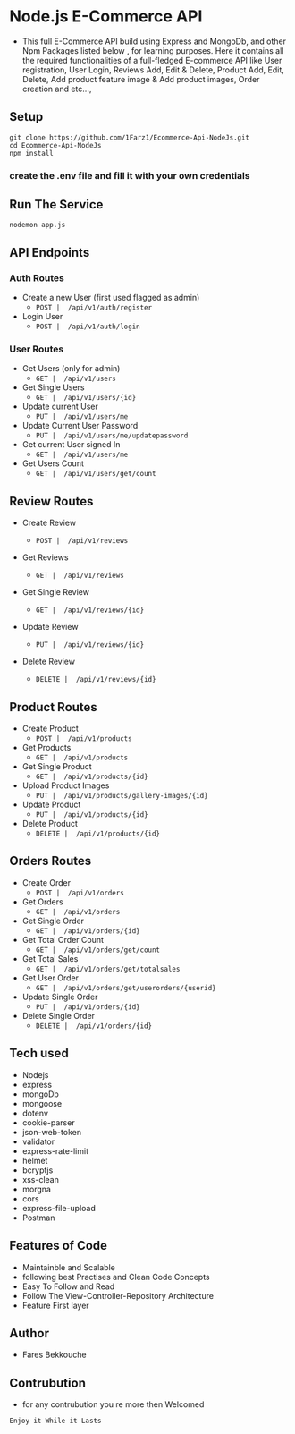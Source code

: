 # Node.js E-Commerce API

- This full E-Commerce API build using Express and MongoDb, and other Npm Packages listed below , for learning purposes. Here it contains all the required functionalities of a full-fledged E-commerce API like User registration, User Login, Reviews Add, Edit & Delete, Product Add, Edit, Delete, Add product feature image & Add product images, Order creation and etc...,

## Setup

    git clone https://github.com/1Farz1/Ecommerce-Api-NodeJs.git
    cd Ecommerce-Api-NodeJs
    npm install

### create the .env file and fill it with your own credentials

## Run The Service

    nodemon app.js

## API Endpoints

### Auth Routes

- Create a new User (first used flagged as admin)
  - ```POST |  /api/v1/auth/register```
- Login User
  - ```POST |  /api/v1/auth/login```

### User Routes

- Get Users (only for admin)
  - ```GET |  /api/v1/users```
- Get Single Users
  - ```GET |  /api/v1/users/{id}```
- Update current User
  - ```PUT |  /api/v1/users/me```
- Update Current User Password
  - ```PUT |  /api/v1/users/me/updatepassword```
- Get current User signed In
  - ```GET |  /api/v1/users/me```
- Get Users Count
  - ```GET |  /api/v1/users/get/count```

## Review Routes

- Create Review
  - ```POST |  /api/v1/reviews```
- Get Reviews
  - ```GET |  /api/v1/reviews```

- Get Single Review
  - ```GET |  /api/v1/reviews/{id}```

- Update Review
  - ```PUT |  /api/v1/reviews/{id}```

- Delete Review
  - ```DELETE |  /api/v1/reviews/{id}```

## Product Routes

- Create Product
  - ```POST |  /api/v1/products```
- Get Products
  - ```GET |  /api/v1/products```
- Get Single Product
  - ```GET |  /api/v1/products/{id}```
- Upload Product Images
  - ```PUT |  /api/v1/products/gallery-images/{id}```
- Update Product
  - ```PUT |  /api/v1/products/{id}```
- Delete Product
  - ```DELETE |  /api/v1/products/{id}```

## Orders Routes

- Create Order
  - ```POST |  /api/v1/orders```
- Get Orders
  - ```GET |  /api/v1/orders```
- Get Single Order
  - ```GET |  /api/v1/orders/{id}```
- Get Total Order Count
  - ```GET |  /api/v1/orders/get/count```
- Get Total Sales
  - ```GET |  /api/v1/orders/get/totalsales```
- Get User Order
  - ```GET |  /api/v1/orders/get/userorders/{userid}```
- Update Single Order
  - ```PUT |  /api/v1/orders/{id}```
- Delete Single Order
  - ```DELETE |  /api/v1/orders/{id}```

## Tech used

- Nodejs
- express
- mongoDb
- mongoose
- dotenv
- cookie-parser
- json-web-token
- validator
- express-rate-limit
- helmet
- bcryptjs
- xss-clean
- morgna
- cors
- express-file-upload
- Postman

## Features of Code

- Maintainble and Scalable
- following best Practises and Clean Code Concepts
- Easy To Follow and Read
- Follow The View-Controller-Repository Architecture
- Feature First layer

## Author

- Fares Bekkouche

## Contrubution

- for any contrubution you re more then Welcomed

```Enjoy it While it Lasts```

